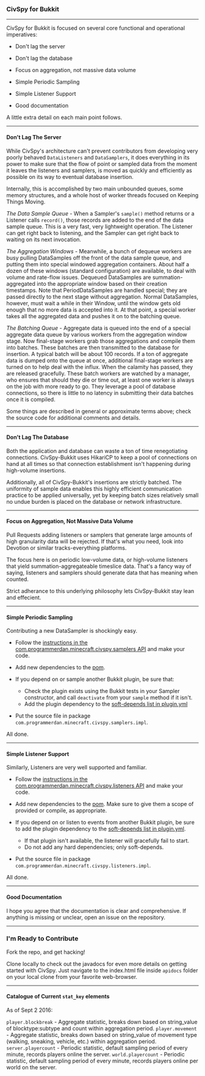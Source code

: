 ### CivSpy for Bukkit
-------------

CivSpy for Bukkit is focused on several core functional and operational imperatives:

* Don't lag the server

* Don't lag the database

* Focus on aggregation, not massive data volume

* Simple Periodic Sampling

* Simple Listener Support

* Good documentation

A little extra detail on each main point follows.

-----------------
#### Don't Lag The Server

While CivSpy's architecture can't prevent contributors from developing very poorly behaved `DataListeners` and `DataSamplers`, it does everything in its power to make sure that the flow of point or sampled data from the moment it leaves the listeners and samplers, is moved as quickly and efficiently as possible on its way to eventual database insertion.

Internally, this is accomplished by two main unbounded queues, some memory structures, and a whole host of worker threads focused on Keeping Things Moving.

*The Data Sample Queue* - When a Sampler's `sample()` method returns or a Listener calls `record()`, those records are added to the end of the data sample queue. This is a very fast, very lightweight operation. The Listener can get right back to listening, and the Sampler can get right back to waiting on its next invocation.

*The Aggregation Windows* - Meanwhile, a bunch of dequeue workers are busy pulling DataSamples off the front of the data sample queue, and putting them into special windowed aggregation containers. About half a dozen of these windows (standard configuration) are available, to deal with volume and rate-flow issues. Dequeued DataSamples are summation-aggregated into the appropriate window based on their creation timestamps. Note that PeriodDataSamples are handled special; they are passed directly to the next stage without aggregation. Normal DataSamples, however, must wait a while in their Window, until the window gets old enough that no more data is accepted into it. At that point, a special worker takes all the aggregated data and pushes it on to the batching queue.

*The Batching Queue* - Aggregate data is queued into the end of a special aggregate data queue by various workers from the aggregation window stage. Now final-stage workers grab those aggregations and compile them into batches. These batches are then transmitted to the database for insertion. A typical batch will be about 100 records. If a ton of aggregate data is dumped onto the queue at once, additional final-stage workers are turned on to help deal with the influx. When the calamity has passed, they are released gracefully. These batch workers are watched by a manager, who ensures that should they die or time out, at least one worker is always on the job with more ready to go. They leverage a pool of database connections, so there is little to no latency in submitting their data batches once it is compiled.

Some things are described in general or approximate terms above; check the source code for additional comments and details.

--------------------------
#### Don't Lag The Database

Both the application and database can waste a ton of time renegotiating connections. CivSpy-Bukkit uses HikariCP to keep a pool of connections on hand at all times so that connection establishment isn't happening during high-volume insertions. 

Additionally, all of CivSpy-Bukkit's insertions are strictly batched. The uniformity of sample data enables this highly efficient communication practice to be applied universally, yet by keeping batch sizes relatively small no undue burden is placed on the database or network infrastructure.

-------------------------
#### Focus on Aggregation, Not Massive Data Volume

Pull Requests adding listeners or samplers that generate large amounts of high granularity data will be rejected. If that's what you need, look into Devotion or similar tracks-everything platforms.

The focus here is on periodic low-volume data, or high-volume listeners that yield summation-aggregateable timeslice data. That's a fancy way of saying, listeners and samplers should generate data that has meaning when counted.

Strict adherance to this underlying philosophy lets CivSpy-Bukkit stay lean and effecient.

--------------------------
#### Simple Periodic Sampling

Contributing a new DataSampler is shockingly easy. 

* Follow the [instructions in the com.programmerdan.minecraft.civspy.samplers API](/apidocs/com/programmerdan/minecraft/civspy/samplers/package-summary.html) and make your code.

* Add new dependencies to the [pom](pom.xml). 

* If you depend on or sample another Bukkit plugin, be sure that:
   * Check the plugin exists using the Bukkit tests in your Sampler constructor, and call `deactivate` from your `sample` method if it isn't.
   * Add the plugin dependency to the [soft-depends list in plugin.yml](/src/main/resources/plugin.yml)

* Put the source file in package `com.programmerdan.minecraft.civspy.samplers.impl`.

All done.

-------------------------
#### Simple Listener Support

Similarly, Listeners are very well supported and familiar.

* Follow the [instructions in the com.programmerdan.minecraft.civspy.listeners API](/apidocs/com/programmerdan/minecraft/civspy/listeners/package-summary.html) and make your code.

* Add new dependencies to the [pom](pom.xml). Make sure to give them a scope of provided or compile, as appropriate.

* If you depend on or listen to events from another Bukkit plugin, be sure to add the plugin dependency to the [soft-depends list in plugin.yml](/src/main/resources/plugin.yml). 
   * If that plugin isn't available, the listener will gracefully fail to start.
   * Do not add any hard dependencies; only soft-depends.

* Put the source file in package `com.programmerdan.minecraft.civspy.listeners.impl`.

All done.

-------------------------
#### Good Documentation

I hope you agree that the documentation is clear and comprehensive. If anything is missing or unclear, open an issue on the repository.


----------------------------
### I'm Ready to Contribute

Fork the repo, and get hacking!

Clone locally to check out the javadocs for even more details on getting started with CivSpy. Just navigate to the index.html file inside `apidocs` folder on your local clone from your favorite web-browser.

-----------------
#### Catalogue of Current `stat_key` elements

As of Sept 2 2016:

`player.blockbreak` - Aggregate statistic, breaks down based on string_value of blocktype:subtype and count within aggregation period.
`player.movement` - Aggregate statistic, breaks down based on string_value of movement type (walking, sneaking, vehicle, etc.) within aggregation period.
`server.playercount` - Periodic statistic, default sampling period of every minute, records players online the server.
`world.playercount` - Periodic statistic, default sampling period of every minute, records players online per world on the server.
